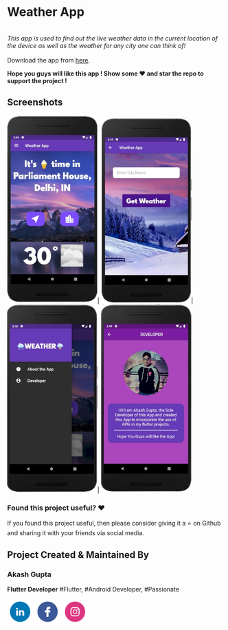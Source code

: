 # Weather App
<br>_This app is used to find out the live weather data in the current location of the device as well as the weather for any city one can think of!<br><br>_
Download the app from [here](https://drive.google.com/file/d/1ACBmDFBAQIKn7gh_pAsPHCFYOupwXQRk/view?usp=sharing).

**Hope you guys will like this app ! Show some ❤️ and star the repo to support the project !**
<br>
## Screenshots
<img src="https://github.com/Akash-Gupta-2000/WeatherApp/blob/master/images/readme/currentWeather.jpg" width="210">|
<img src="https://github.com/Akash-Gupta-2000/WeatherApp/blob/master/images/readme/cityWeather.jpg" width="210">|
<img src="https://github.com/Akash-Gupta-2000/WeatherApp/blob/master/images/readme/drawer.jpg" width="210">|
<img src="https://github.com/Akash-Gupta-2000/WeatherApp/blob/master/images/readme/dev.jpg" width="210">

### Found this project useful? :heart:

If you found this project useful, then please consider giving it a :star: on Github and sharing it with your friends via social media.

## Project Created & Maintained By

### Akash Gupta 
**Flutter Developer** #Flutter, #Android Developer, #Passionate

<a href="https://www.linkedin.com/in/akashgupta2000/"><img src="https://github.com/aritraroy/social-icons/blob/master/linkedin-icon.png?raw=true" width="60"></a>
<a href="https://www.facebook.com/profile.php?id=100011464338988"><img src="https://github.com/aritraroy/social-icons/blob/master/facebook-icon.png?raw=true" width="60"></a>
<a href="https://www.instagram.com/gupta.akash.2000/"><img src="https://github.com/aritraroy/social-icons/blob/master/instagram-icon.png?raw=true" width="60"></a>
